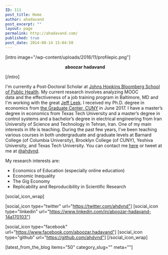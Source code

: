 ```yaml
---
ID: 111
post_title: Home
author: ahadavand
post_excerpt: ""
layout: page
permalink: http://ahadavand.com/
published: true
post_date: 2014-08-14 15:04:50
---
```

[intro image="/wp-content/uploads/2016/11/profilepic.png"]

<p style="text-align: center">
  <strong>aboozar hadavand</strong>
</p>

[/intro]

I'm currently a Post-Doctoral Scholar at [Johns Hopkins Bloomberg School of Public Health][1]. My current research involves analyzing MOOC data and the effectiveness of a job training program in Baltimore, MD and I'm working with the great [Jeff Leek][2]. I received my Ph.D. degree in economics from [the Graduate Center, CUNY][3] in June 2017. I have a master’s degree in economics from Texas Tech University and a master’s degree in control systems and a bachelor’s degree in electrical engineering from Iran University of Science and Technology in Tehran, Iran. One of my main interests in life is teaching. During the past few years, I’ve been teaching various courses in both undergraduate and graduate levels at Barnard College (of Columbia University), Brooklyn College (of CUNY), Yeshiva University, and Texas Tech University. You can contact me [here][4] or tweet at me at [@ahdvnd][5].

My research interests are:
- Economics of Education (especially online education)
- Economic Inequality
- The Gig Economy
- Replicability and Reproducibility in Scientific Research

[social_icon_wrap]

[social_icon type="twitter" url="https://twitter.com/ahdvnd"] [social_icon type="linkedin" url="https://www.linkedin.com/in/aboozar-hadavand-14a170103"]

[social_icon type="facebook" url="https://www.facebook.com/aboozar.hadavand"] [social_icon type="github" url="https://github.com/ahdvnd"] [/social_icon_wrap]

[latest_from_the_blog items="50" category_slug="" meta=""]

<!--[latest_from_the_blog items="10"]-->

 [1]: https://www.jhsph.edu/
 [2]: http://jtleek.com/
 [3]: https://www.gc.cuny.edu/Home
 [4]: http://ahadavand.com/about-me/
 [5]: https://twitter.com/ahdvnd